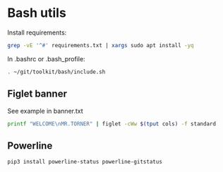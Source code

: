 # Bash utils

Install requirements:
```bash
grep -vE '^#' requirements.txt | xargs sudo apt install -yq
```

In .bashrc or .bash_profile:
```bash
. ~/git/toolkit/bash/include.sh
```

## Figlet banner

See example in banner.txt
```bash
printf "WELCOME\nMR.TORNER" | figlet -cWw $(tput cols) -f standard
```

## Powerline

```bash
pip3 install powerline-status powerline-gitstatus
```
